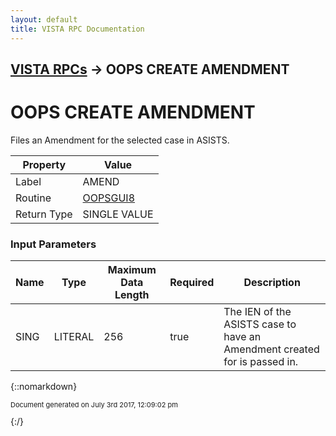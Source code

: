 ```yaml
---
layout: default
title: VISTA RPC Documentation
---
```


## [VISTA RPCs](TableOfContents) &#8594; OOPS CREATE AMENDMENT
# OOPS CREATE AMENDMENT

Files an Amendment for the selected case in ASISTS.

Property | Value
--- | ---
Label | AMEND
Routine | [OOPSGUI8](http://code.osehra.org/dox/Routine_OOPSGUI8_source.html)
Return Type | SINGLE VALUE


### Input Parameters

Name | Type | Maximum Data Length | Required | Description
--- | --- | --- | --- | ---
SING | LITERAL | 256 | true | The IEN of the ASISTS case to have an Amendment created for is passed in.



{::nomarkdown} <br/><p style="font-size: 11px">Document generated on July 3rd 2017, 12:09:02 pm</p>{:/}
